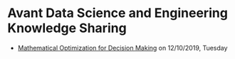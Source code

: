 # Avant Data Science and Engineering Knowledge Sharing

- [Mathematical Optimization for Decision Making](./math_opt) on 12/10/2019, Tuesday
